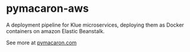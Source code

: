 # pymacaron-aws

A deployment pipeline for Klue microservices, deploying them as Docker
containers on amazon Elastic Beanstalk.

See more at [pymacaron.com](http://pymacaron.com/deploy.html)